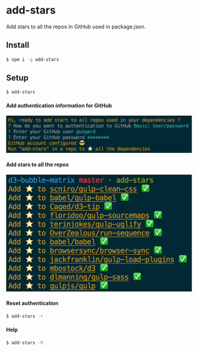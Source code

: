 # add-stars

Add stars to all the repos in GitHub used in package.json.

## Install

```bash
$ npm i -g add-stars
```

## Setup

```bash
$ add-stars
```

#### Add authentication information for GitHub

![auth](img/auth.png)

#### Add stars to all the repos

![add-stars](img/add-stars.png)

#### Reset authentication
```bash
$ add-stars -r
```

#### Help
```bash
$ add-stars -h
```

<!-- ### Features

- Recursive mode. add stars for all the repos used to build this project. -->
